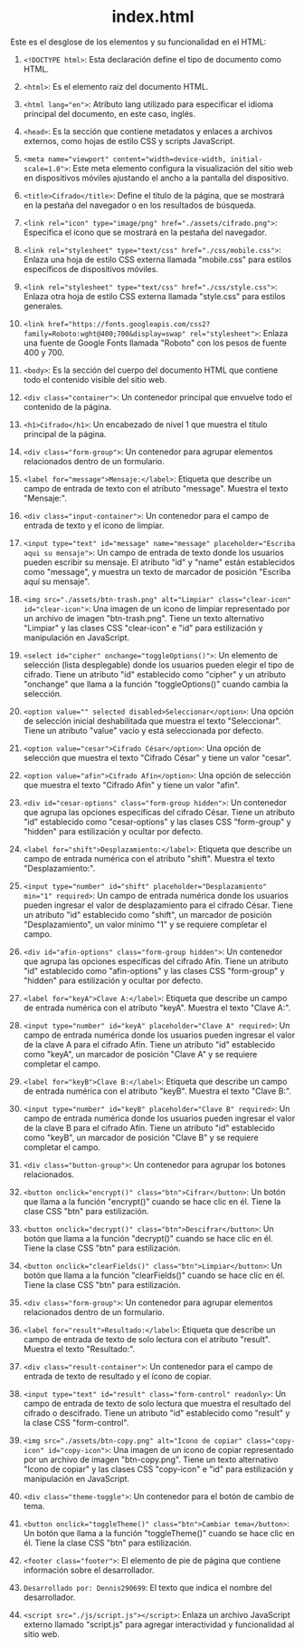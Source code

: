 <div align="center">
  <h1 id="index_html">index.html</h1>
</div>

<p>

Este es el desglose de los elementos y su funcionalidad en el HTML:

1. `<!DOCTYPE html>`: Esta declaración define el tipo de documento como HTML.

2. `<html>`: Es el elemento raíz del documento HTML.

3. `<html lang="en">`: Atributo lang utilizado para especificar el idioma principal del documento, en este caso, inglés.

4. `<head>`: Es la sección que contiene metadatos y enlaces a archivos externos, como hojas de estilo CSS y scripts JavaScript.

5. `<meta name="viewport" content="width=device-width, initial-scale=1.0">`: Este meta elemento configura la visualización del sitio web en dispositivos móviles ajustando el ancho a la pantalla del dispositivo.

6. `<title>Cifrado</title>`: Define el título de la página, que se mostrará en la pestaña del navegador o en los resultados de búsqueda.

7. `<link rel="icon" type="image/png" href="./assets/cifrado.png">`: Especifica el ícono que se mostrará en la pestaña del navegador.

8. `<link rel="stylesheet" type="text/css" href="./css/mobile.css">`: Enlaza una hoja de estilo CSS externa llamada "mobile.css" para estilos específicos de dispositivos móviles.

9. `<link rel="stylesheet" type="text/css" href="./css/style.css">`: Enlaza otra hoja de estilo CSS externa llamada "style.css" para estilos generales.

10. `<link href="https://fonts.googleapis.com/css2?family=Roboto:wght@400;700&display=swap" rel="stylesheet">`: Enlaza una fuente de Google Fonts llamada "Roboto" con los pesos de fuente 400 y 700.

11. `<body>`: Es la sección del cuerpo del documento HTML que contiene todo el contenido visible del sitio web.

12. `<div class="container">`: Un contenedor principal que envuelve todo el contenido de la página.

13. `<h1>Cifrado</h1>`: Un encabezado de nivel 1 que muestra el título principal de la página.

14. `<div class="form-group">`: Un contenedor para agrupar elementos relacionados dentro de un formulario.

15. `<label for="message">Mensaje:</label>`: Etiqueta que describe un campo de entrada de texto con el atributo "message". Muestra el texto "Mensaje:".

16. `<div class="input-container">`: Un contenedor para el campo de entrada de texto y el ícono de limpiar.

17. `<input type="text" id="message" name="message" placeholder="Escriba aqui su mensaje">`: Un campo de entrada de texto donde los usuarios pueden escribir su mensaje. El atributo "id" y "name" están establecidos como "message", y muestra un texto de marcador de posición "Escriba aquí su mensaje".

18. `<img src="./assets/btn-trash.png" alt="Limpiar" class="clear-icon" id="clear-icon">`: Una imagen de un ícono de limpiar representado por un archivo de imagen "btn-trash.png". Tiene un texto alternativo "Limpiar" y las clases CSS "clear-icon" e "id" para estilización y manipulación en JavaScript.

19. `<select id="cipher" onchange="toggleOptions()">`: Un elemento de selección (lista desplegable) donde los usuarios pueden elegir el tipo de cifrado. Tiene un atributo "id" establecido como "cipher" y un atributo "onchange" que llama a la función "toggleOptions()" cuando cambia la selección.

20. `<option value="" selected disabled>Seleccionar</option>`: Una opción de selección inicial deshabilitada que muestra el texto "Seleccionar". Tiene un atributo "value" vacío y está seleccionada por defecto.

21. `<option value="cesar">Cifrado César</option>`: Una opción de selección que muestra el texto "Cifrado César" y tiene un valor "cesar".

22. `<option value="afin">Cifrado Afín</option>`: Una opción de selección que muestra el texto "Cifrado Afín" y tiene un valor "afin".

23. `<div id="cesar-options" class="form-group hidden">`: Un contenedor que agrupa las opciones específicas del cifrado César. Tiene un atributo "id" establecido como "cesar-options" y las clases CSS "form-group" y "hidden" para estilización y ocultar por defecto.

24. `<label for="shift">Desplazamiento:</label>`: Etiqueta que describe un campo de entrada numérica con el atributo "shift". Muestra el texto "Desplazamiento:".

25. `<input type="number" id="shift" placeholder="Desplazamiento" min="1" required>`: Un campo de entrada numérica donde los usuarios pueden ingresar el valor de desplazamiento para el cifrado César. Tiene un atributo "id" establecido como "shift", un marcador de posición "Desplazamiento", un valor mínimo "1" y se requiere completar el campo.

26. `<div id="afin-options" class="form-group hidden">`: Un contenedor que agrupa las opciones específicas del cifrado Afín. Tiene un atributo "id" establecido como "afin-options" y las clases CSS "form-group" y "hidden" para estilización y ocultar por defecto.

27. `<label for="keyA">Clave A:</label>`: Etiqueta que describe un campo de entrada numérica con el atributo "keyA". Muestra el texto "Clave A:".

28. `<input type="number" id="keyA" placeholder="Clave A" required>`: Un campo de entrada numérica donde los usuarios pueden ingresar el valor de la clave A para el cifrado Afín. Tiene un atributo "id" establecido como "keyA", un marcador de posición "Clave A" y se requiere completar el campo.

29. `<label for="keyB">Clave B:</label>`: Etiqueta que describe un campo de entrada numérica con el atributo "keyB". Muestra el texto "Clave B:".

30. `<input type="number" id="keyB" placeholder="Clave B" required>`: Un campo de entrada numérica donde los usuarios pueden ingresar el valor de la clave B para el cifrado Afín. Tiene un atributo "id" establecido como "keyB", un marcador de posición "Clave B" y se requiere completar el campo.

31. `<div class="button-group">`: Un contenedor para agrupar los botones relacionados.

32. `<button onclick="encrypt()" class="btn">Cifrar</button>`: Un botón que llama a la función "encrypt()" cuando se hace clic en él. Tiene la clase CSS "btn" para estilización.

33. `<button onclick="decrypt()" class="btn">Descifrar</button>`: Un botón que llama a la función "decrypt()" cuando se hace clic en él. Tiene la clase CSS "btn" para estilización.

34. `<button onclick="clearFields()" class="btn">Limpiar</button>`: Un botón que llama a la función "clearFields()" cuando se hace clic en él. Tiene la clase CSS "btn" para estilización.

35. `<div class="form-group">`: Un contenedor para agrupar elementos relacionados dentro de un formulario.

36. `<label for="result">Resultado:</label>`: Etiqueta que describe un campo de entrada de texto de solo lectura con el atributo "result". Muestra el texto "Resultado:".

37. `<div class="result-container">`: Un contenedor para el campo de entrada de texto de resultado y el ícono de copiar.

38. `<input type="text" id="result" class="form-control" readonly>`: Un campo de entrada de texto de solo lectura que muestra el resultado del cifrado o descifrado. Tiene un atributo "id" establecido como "result" y la clase CSS "form-control".

39. `<img src="./assets/btn-copy.png" alt="Icono de copiar" class="copy-icon" id="copy-icon">`: Una imagen de un ícono de copiar representado por un archivo de imagen "btn-copy.png". Tiene un texto alternativo "Icono de copiar" y las clases CSS "copy-icon" e "id" para estilización y manipulación en JavaScript.

40. `<div class="theme-toggle">`: Un contenedor para el botón de cambio de tema.

41. `<button onclick="toggleTheme()" class="btn">Cambiar tema</button>`: Un botón que llama a la función "toggleTheme()" cuando se hace clic en él. Tiene la clase CSS "btn" para estilización.

42. `<footer class="footer">`: El elemento de pie de página que contiene información sobre el desarrollador.

43. `Desarrollado por: Dennis290699`: El texto que indica el nombre del desarrollador.

44. `<script src="./js/script.js"></script>`: Enlaza un archivo JavaScript externo llamado "script.js" para agregar interactividad y funcionalidad al sitio web.

</p>